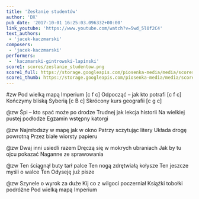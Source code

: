 ```yaml
---
title: 'Zesłanie studentów'
author: 'DX'
pub_date: '2017-10-01 16:25:03.096332+00:00'
link_youtube: 'https://www.youtube.com/watch?v=5wd_5l0f2C4'
text_authors:
 - 'jacek-kaczmarski'
composers:
 - 'jacek-kaczmarski'
performers:
 - 'kaczmarski-gintrowski-lapinski'
score1: scores/zeslanie_studentow.png
score1_full: https://storage.googleapis.com/piosenka-media/media/scores/zeslanie_studentow.png
score1_thumb: https://storage.googleapis.com/piosenka-media/media/scores/zeslanie_studentow.png.180x0_q85_upscale.png
---
```


#zw
Pod wielką mapą Imperium [c f c]
Odpocząć – jak kto potrafi [c f c]
Kończymy bliską Syberią [c B c]
Skrócony kurs geografii [c g c]

@zw
Śpi – kto spać może po drodze
Trudnej jak lekcja historii
Na wielkiej pustej podłodze
Egzamin wstępny katorgi

@zw
Najmłodszy w mapę jak w okno
Patrzy sczytując litery
Układa drogę powrotną
Przez białe wiorsty papieru

@zw
Dwaj inni usiedli razem
Dręczą się w mokrych ubraniach
Jak by tu ojcu pokazać
Naganne ze sprawowania

@zw
Ten ściągnął buty tarł palce
Ten nogą zdrętwiałą kołysze
Ten jeszcze myśli o walce
Ten Odyseję już pisze

@zw
Szynele o wyrok za duże
Kij co z wilgoci poczerniał
Książki tobołki podróżne
Pod wielką mapą Imperium